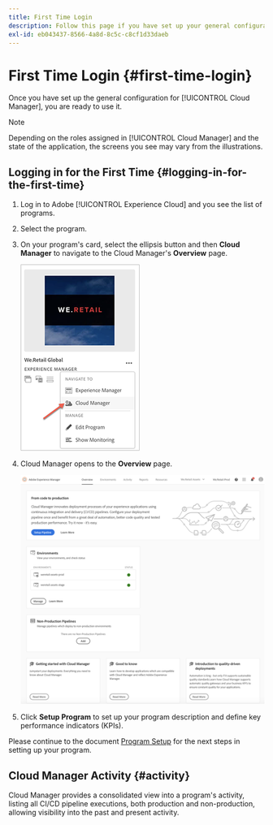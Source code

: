 ```yaml
---
title: First Time Login
description: Follow this page if you have set up your general configurations and you are ready to use Cloud Manager for the first time.
exl-id: eb043437-8566-4a8d-8c5c-c8cf1d33daeb
---
```


# First Time Login {#first-time-login}

Once you have set up the general configuration for [!UICONTROL Cloud Manager], you are ready to use it.

>[!NOTE]
>
>Depending on the roles assigned in [!UICONTROL Cloud Manager] and the state of the application, the screens you see may vary from the illustrations.

## Logging in for the First Time {#logging-in-for-the-first-time}

1. Log in to Adobe [!UICONTROL Experience Cloud] and you see the list of programs.

1. Select the program.

1. On your program's card, select the ellipsis button and then **Cloud Manager** to navigate to the Cloud Manager's **Overview** page. 

   ![Cloud Manager option](/help/assets/navigate-cm1.png)

1. Cloud Manager opens to the **Overview** page.

   ![Cloud Manager overview page](/help/assets/FirstLogin1.png)

1. Click **Setup Program** to set up your program description and define key performance indicators (KPIs).

Please continue to the document [Program Setup](/help/getting-started/program-setup.md) for the next steps in setting up your program.

## Cloud Manager Activity {#activity}

Cloud Manager provides a consolidated view into a program's activity, listing all CI/CD pipeline executions, both production and non-production, allowing visibility into the past and present activity.
